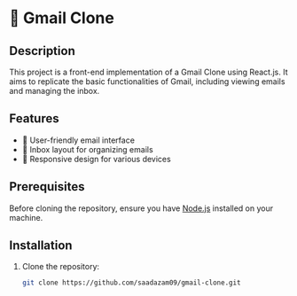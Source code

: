 # 📧 Gmail Clone

## Description
This project is a front-end implementation of a Gmail Clone using React.js. It aims to replicate the basic functionalities of Gmail, including viewing emails and managing the inbox. 

## Features
- 🌟 User-friendly email interface
- 📂 Inbox layout for organizing emails
- 📱 Responsive design for various devices

## Prerequisites
Before cloning the repository, ensure you have [Node.js](https://nodejs.org/) installed on your machine.

## Installation
1. Clone the repository:
   ```bash
   git clone https://github.com/saadazam09/gmail-clone.git

